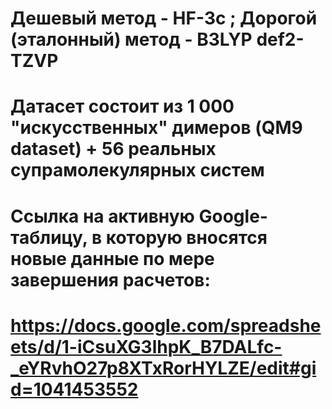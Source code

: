 # Дешевый метод - HF-3c ; Дорогой (эталонный) метод - B3LYP def2-TZVP
# Датасет состоит из 1 000 "искусственных" димеров (QM9 dataset) + 56 реальных супрамолекулярных систем
# Ссылка на активную Google-таблицу, в которую вносятся новые данные по мере завершения расчетов: 
# https://docs.google.com/spreadsheets/d/1-iCsuXG3lhpK_B7DALfc-_eYRvhO27p8XTxRorHYLZE/edit#gid=1041453552 
